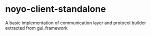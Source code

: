 noyo-client-standalone
======================

A basic implementation of communication layer and protocol builder extracted from gui_framework
